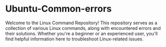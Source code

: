 # Ubuntu-Common-errors
Welcome to the Linux Command Repository! This repository serves as a collection of various Linux commands, along with encountered errors and their solutions. Whether you're a beginner or an experienced user, you'll find helpful information here to troubleshoot Linux-related issues.
